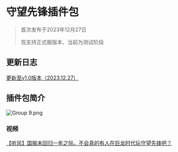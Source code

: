 # 守望先锋插件包

> 首次发布于2023年12月27日
>
> 现支持正式服版本，当前为测试阶段



## 更新日志

[更新至v1.0版本（2023.12.27）](http://wowcube.site/#/suites/overwatch/ow-update)

## 插件包简介

![Group 9.png](https://s2.loli.net/2023/12/27/MrgD8vRPELmbGwN.png)

### 视频

[【听风】国服未回归一年之际，不会真的有人在巨龙时代玩守望先锋吧？](https://www.bilibili.com/video/BV1Ac411y7x6)


